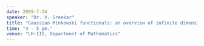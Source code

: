 ```yaml
---
date: 2009-7-24
speaker: "Dr. V. Sreekar"
title: "Gaussian Minkowski functionals: an overview of infinite dimensional geometry in Wiener space"
time: "4 - 5 pm."
venue: "LH-III, Department of Mathematics"
---
```


